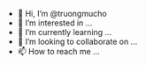 - 👋 Hi, I’m @truongmucho
- 👀 I’m interested in ...
- 🌱 I’m currently learning ...
- 💞️ I’m looking to collaborate on ...
- 📫 How to reach me ...

<!---
truongmucho/truongmucho is a ✨ special ✨ repository because its `README.md` (this file) appears on your GitHub profile.
You can click the Preview link to take a look at your changes.
--->
